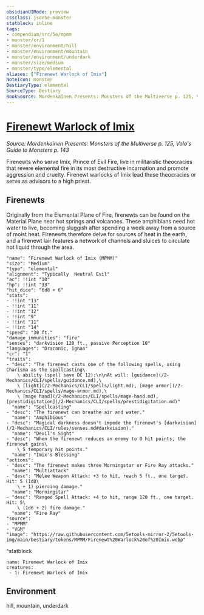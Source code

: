 ```yaml
---
obsidianUIMode: preview
cssclass: json5e-monster
statblock: inline
tags:
- compendium/src/5e/mpmm
- monster/cr/1
- monster/environment/hill
- monster/environment/mountain
- monster/environment/underdark
- monster/size/medium
- monster/type/elemental
aliases: ["Firenewt Warlock of Imix"]
NoteIcon: monster
BestiaryType: elemental
SourceType: Bestiary
BookSource: Mordenkainen Presents: Monsters of the Multiverse p. 125, Volo's Guide to Monsters p. 143
---
```

# [Firenewt Warlock of Imix](2-Mechanics\CLI\bestiary\elemental/firenewt-warlock-of-imix-mpmm.md)
*Source: Mordenkainen Presents: Monsters of the Multiverse p. 125, Volo's Guide to Monsters p. 143*  

Firenewts who serve Imix, Prince of Evil Fire, live in militaristic theocracies that revere elemental fire in its most destructive incarnation and promote aggression and cruelty. Firenewt warlocks of Imix lead these theocracies or serve as advisors to a high priest.

## Firenewts

Originally from the Elemental Plane of Fire, firenewts can be found on the Material Plane near hot springs and volcanoes. These amphibians need hot water to live, becoming sluggish after spending a week away from a source of moist heat. Firenewts therefore delve for sources of heat in the earth, and a firenewt lair features a network of channels and sluices to circulate hot liquid through the area.

```statblock
"name": "Firenewt Warlock of Imix (MPMM)"
"size": "Medium"
"type": "elemental"
"alignment": "Typically  Neutral Evil"
"ac": !!int "10"
"hp": !!int "33"
"hit_dice": "6d8 + 6"
"stats":
- !!int "13"
- !!int "11"
- !!int "12"
- !!int "9"
- !!int "11"
- !!int "14"
"speed": "30 ft."
"damage_immunities": "fire"
"senses": "darkvision 120 ft., passive Perception 10"
"languages": "Draconic, Ignan"
"cr": "1"
"traits":
- "desc": "The firenewt casts one of the following spells, using Charisma as the spellcasting\
    \ ability (spell save DC 12):\n\nAt will: [guidance](/2-Mechanics/CLI/spells/guidance.md),\
    \ [light](/2-Mechanics/CLI/spells/light.md), [mage armor](/2-Mechanics/CLI/spells/mage-armor.md),\
    \ [mage hand](/2-Mechanics/CLI/spells/mage-hand.md), [prestidigitation](/2-Mechanics/CLI/spells/prestidigitation.md)"
  "name": "Spellcasting"
- "desc": "The firenewt can breathe air and water."
  "name": "Amphibious"
- "desc": "Magical darkness doesn't impede the firenewt's [darkvision](/2-Mechanics/CLI/rules/senses.md#darkvision)."
  "name": "Devil's Sight"
- "desc": "When the firenewt reduces an enemy to 0 hit points, the firenewt gains\
    \ 5 temporary hit points."
  "name": "Imix's Blessing"
"actions":
- "desc": "The firenewt makes three Morningstar or Fire Ray attacks."
  "name": "Multiattack"
- "desc": "Melee Weapon Attack: +3 to hit, reach 5 ft., one target. Hit: 5 (1d8\
    \ + 1) piercing damage."
  "name": "Morningstar"
- "desc": "Ranged Spell Attack: +4 to hit, range 120 ft., one target. Hit: 5\
    \ (1d6 + 2) fire damage."
  "name": "Fire Ray"
"source":
- "MPMM"
- "VGM"
"image": "https://raw.githubusercontent.com/5etools-mirror-2/5etools-img/main/bestiary/tokens/MPMM/Firenewt%20Warlock%20of%20Imix.webp"
```
^statblock

```encounter-table
name: Firenewt Warlock of Imix
creatures:
 - 1: Firenewt Warlock of Imix
```

## Environment

hill, mountain, underdark